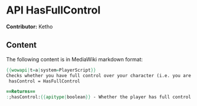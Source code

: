 # API HasFullControl

**Contributor:** Ketho

## Content

The following content is in MediaWiki markdown format:

```mediawiki
{{wowapi|t=a|system=PlayerScript}}
Checks whether you have full control over your character (i.e. you are not feared, etc).
 hasControl = HasFullControl

==Returns==
:;hasControl:{{apitype|boolean}} - Whether the player has full control
```